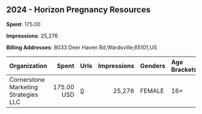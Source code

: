 ## 2024 - Horizon Pregnancy Resources 
**Spent**: 175.00

**Impressions**: 25,276

**Billing Addresses**: 8033 Deer Haven Rd,Wardsville,65101,US

|Organization|Spent|Urls|Impressions|Genders|Age Brackets|Country Codes|
|:---|---:|:---|---:|:---|:---|:---|
|Cornerstone Marketing Strategies  LLC|175.00 USD|[0](https://www.snap.com/political-ads/asset/ec3ea194b8a9786b7d0af324009af73860558b99017a1002e5d45255fcbd5a86?mediaType=mp4)|25,276|FEMALE|16+|united states|
